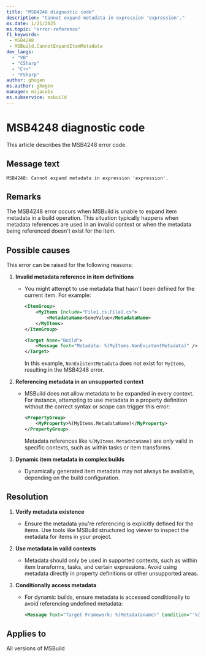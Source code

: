 ```yaml
---
title: "MSB4248 diagnostic code"
description: "Cannot expand metadata in expression 'expression'."
ms.date: 1/21/2025
ms.topic: "error-reference"
f1_keywords:
 - MSB4248
 - MSBuild.CannotExpandItemMetadata
dev_langs:
  - "VB"
  - "CSharp"
  - "C++"
  - "FSharp"
author: ghogen
ms.author: ghogen
manager: mijacobs
ms.subservice: msbuild
---
```


# MSB4248 diagnostic code

<!-- :::ErrorDefinitionDescription::: -->
<!-- :::editable-content name="introDescription"::: -->
This article describes the MSB4248 error code.
<!-- :::editable-content-end::: -->

## Message text

```output
MSB4248: Cannot expand metadata in expression 'expression'.
```

<!-- :::editable-content name="postOutputDescription"::: -->
<!--
{StrBegin="MSB4248: "}UE: This message is shown when metadata cannot be expanded in an expression for some reason e.g. trying to apply
    %(RootDir) to an item-spec that's not a valid path would result in this error.
    LOCALIZATION: "{1}" is a localized message explaining the problem.
-->
## Remarks

The MSB4248 error occurs when MSBuild is unable to expand item metadata in a build operation. This situation typically happens when metadata references are used in an invalid context or when the metadata being referenced doesn't exist for the item.

## Possible causes

This error can be raised for the following reasons:

1. **Invalid metadata reference in item definitions**
   - You might attempt to use metadata that hasn't been defined for the current item. For example:

     ```xml
     <ItemGroup>
         <MyItems Include="File1.cs;File2.cs">
             <MetadataName>SomeValue</MetadataName>
         </MyItems>
     </ItemGroup>

     <Target Name="Build">
         <Message Text="Metadata: %(MyItems.NonExistentMetadata)" />
     </Target>
     ```

     In this example, `NonExistentMetadata` does not exist for `MyItems`, resulting in the MSB4248 error.

2. **Referencing metadata in an unsupported context**
   - MSBuild does not allow metadata to be expanded in every context. For instance, attempting to use metadata in a property definition without the correct syntax or scope can trigger this error:

     ```xml
     <PropertyGroup>
         <MyProperty>%(MyItems.MetadataName)</MyProperty>
     </PropertyGroup>
     ```

     Metadata references like `%(MyItems.MetadataName)` are only valid in specific contexts, such as within tasks or item transforms.

3. **Dynamic item metadata in complex builds**
   - Dynamically generated item metadata may not always be available, depending on the build configuration.

## Resolution

1. **Verify metadata existence**
   - Ensure the metadata you're referencing is explicitly defined for the items. Use tools like MSBuild structured log viewer to inspect the metadata for items in your project.

2. **Use metadata in valid contexts**
   - Metadata should only be used in supported contexts, such as within item transforms, tasks, and certain expressions. Avoid using metadata directly in property definitions or other unsupported areas.

3. **Conditionally access metadata**
   - For dynamic builds, ensure metadata is accessed conditionally to avoid referencing undefined metadata:

     ```xml
     <Message Text="Target Framework: %(Metadataname)" Condition="'%(Metadataname)' != ''" />
     ```

<!-- :::editable-content-end::: -->
<!-- :::ErrorDefinitionDescription-end::: -->

## Applies to

All versions of MSBuild
